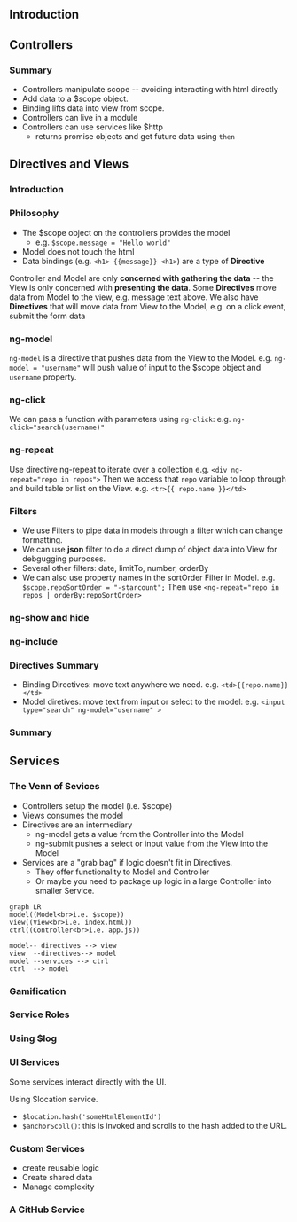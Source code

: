## Introduction
## Controllers
### Summary
- Controllers manipulate scope -- avoiding interacting with html directly
- Add data to a $scope object.
- Binding lifts data into view from scope.
- Controllers can live in a module
- Controllers can use services like $http
    - returns promise objects and get future data using `then`
## Directives and Views
### Introduction
### Philosophy
- The $scope object on the controllers provides the model
    - e.g. `$scope.message = "Hello world" `
- Model does not touch the html
- Data bindings (e.g. `<h1> {{message}} <h1>`) are a type of **Directive**  

Controller and Model are only **concerned with gathering the data** -- the View is only concerned with **presenting the data**. 
Some **Directives** move data from Model to the view, e.g. message text above.
We also have **Directives** that will move data from View to the Model, e.g. on a click event, submit the form data

### ng-model
`ng-model` is a directive that pushes data from the View to the Model. e.g. `ng-model = "username"` will push value of input to the $scope object and `username` property.

### ng-click

We can pass a function with parameters using `ng-click`: e.g. `ng-click="search(username)" `
### ng-repeat  
Use directive ng-repeat to iterate over a collection e.g. `<div ng-repeat="repo in repos">`
Then we access that `repo` variable to loop through and build table or list on the View. e.g. `<tr>{{ repo.name }}</td>`
### Filters  
- We use Filters to pipe data in models through a filter which can change formatting.  
- We can use **json** filter to do a direct dump of object data into View for debgugging purposes.  
- Several other filters: date, limitTo, number, orderBy  
- We can also use property names in the sortOrder Filter in Model. e.g. `$scope.repoSortOrder = "-starcount";`
  Then use `<ng-repeat="repo in repos | orderBy:repoSortOrder>`

### ng-show and hide
### ng-include
### Directives Summary
- Binding Directives: move text anywhere we need. e.g. `<td>{{repo.name}}</td>`
- Model diretives: move text from input or select to the model: e.g. `<input type="search" ng-model="username" >`
### Summary
## Services
### The Venn of Sevices
- Controllers setup the model (i.e. $scope)
- Views consumes the model
- Directives are an intermediary
  - ng-model gets a value from the Controller into the Model
  - ng-submit pushes a select or input value from the View into the Model
- Services are a "grab bag" if logic doesn't fit in Directives.
  - They offer functionality to Model and Controller
  - Or maybe you need to package up logic in a large Controller into smaller Service.
```mermaid
graph LR
model((Model<br>i.e. $scope))
view((View<br>i.e. index.html))
ctrl((Controller<br>i.e. app.js))

model-- directives --> view
view  --directives--> model
model --services --> ctrl
ctrl  --> model
```
### Gamification
### Service Roles
### Using $log
### UI Services

Some services interact directly with the UI.

Using $location service. 

- `$location.hash('someHtmlElementId')`
- `$anchorScoll()`: this is invoked and scrolls to the hash added to the URL.

### Custom Services
- create reusable logic
- Create shared data
- Manage complexity

### A GitHub Service


